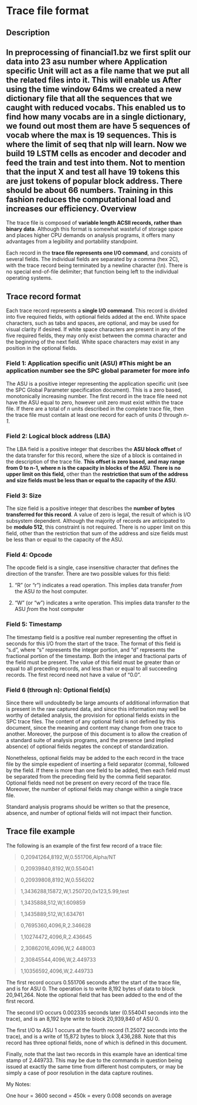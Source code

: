 Trace file format
=================
Description
--------
In preprocessing of financial1.bz we first split our data into 23 asu number where Application specific Unit will act as a file name that we put all the related files into it. This will enable us 
After using the time window 64ms we created a new dictionary file that all the sequences that we caught with reduced vocabs.
This enabled us to find how many vocabs are in a single dictionary, we found out most them are have 5 sequences of vocab where the max is 19 sequences. This is where the limit of seq that nlp will learn. Now we build 19 LSTM cells as encoder and decoder and feed the train and test into them.
Not to mention that the input X and test all have 19 tokens this are just tokens of popular block address. There should be about 66 numbers. Training in this fashion reduces the computational load and increases our efficiency.
Overview
--------

The trace file is composed of **variable length ACSII records, rather than
binary data**. Although this format is somewhat wasteful of storage space and
places higher CPU demands on analysis programs, it offers many advantages from a
legibility and portability standpoint.

Each record in the **trace file represents one I/O command**, and consists of
several fields. The individual fields are separated by a comma (hex 2C), with
the trace record being terminated by a newline character (\\n). There is no
special end-of-file delimiter; that function being left to the individual
operating systems.

Trace record format
-------------------

Each trace record represents a **single I/O command**. This record is divided
into five required fields, with optional fields added at the end. White space
characters, such as tabs and spaces, are optional, and may be used for visual
clarity if desired. If white space characters are present in any of the five
required fields, they may only exist between the comma character and the
beginning of the next field. White space characters may exist in any position in
the optional fields.

### Field 1: **Application specific unit (ASU) \#This might be an application number see the SPC global parameter for more info**

The ASU is a positive integer representing the application specific unit (see
the SPC Global Parameter specification document). This is a zero based,
monotonically increasing number. The first record in the trace file need not
have the ASU equal to zero, however unit zero must exist within the trace file.
If there are a total of *n* units described in the complete trace file, then the
trace file must contain at least one record for each of units *0* through *n-1*.

### Field 2: **Logical block address (LBA)**

The LBA field is a positive integer that describes the **ASU block offset** of
the data transfer for this record, where the size of a block is contained in the
description of the trace file. **This offset is zero based, and may range from 0
to n-1, where n is the capacity in blocks of the ASU**. **There is no upper
limit on this field,** other than the **restriction that sum of the address and
size fields must be less than or equal to the capacity of the ASU**.

### Field 3: Size

The size field is a positive integer that describes the **number of bytes
transferred for this record**. A value of zero is legal, the result of which is
I/O subsystem dependent. Although the majority of records are anticipated to be
**modulo 512**, this constraint is not required. There is no upper limit on this
field, other than the restriction that sum of the address and size fields must
be less than or equal to the capacity of the ASU.

### Field 4: Opcode

The opcode field is a single, case insensitive character that defines the
direction of the transfer. There are two possible values for this field:

1.  “R” (or “r”) indicates a read operation. This implies data transfer *from*
    the ASU *to* the host computer.

2.  “W” (or “w”) indicates a write operation. This implies data transfer *to*
    the ASU *from* the host computer

### Field 5: Timestamp

The timestamp field is a positive real number representing the offset in seconds
for this I/O from the start of the trace. The format of this field is “s.d”,
where “s” represents the integer portion, and “d” represents the fractional
portion of the timestamp. Both the integer and fractional parts of the field
must be present. The value of this field must be greater than or equal to all
preceding records, and less than or equal to all succeeding records. The first
record need not have a value of “0.0”.

### Field 6 (through n): Optional field(s)

Since there will undoubtedly be large amounts of additional information that is
present in the raw captured data, and since this information may well be worthy
of detailed analysis, the provision for optional fields exists in the SPC trace
files. The content of any optional field is not defined by this document, since
the meaning and content may change from one trace to another. Moreover, the
purpose of this document is to allow the creation of a standard suite of
analysis programs, and the presence (and implied absence) of optional fields
negates the concept of standardization.

Nonetheless, optional fields may be added to the each record in the trace file
by the simple expedient of inserting a field separator (comma), followed by the
field. If there is more than one field to be added, then each field must be
separated from the preceding field by the comma field separator. Optional fields
need not be present on every record of the trace file. Moreover, the number of
optional fields may change within a single trace file.

Standard analysis programs should be written so that the presence, absence, and
number of optional fields will not impact their function.

Trace file example
------------------

The following is an example of the first few record of a trace file:

>   0,20941264,8192,W,0.551706,Alpha/NT

>   0,20939840,8192,W,0.554041

>   0,20939808,8192,W,0.556202

>   1,3436288,15872,W,1.250720,0x123,5.99,test

>   1,3435888,512,W,1.609859

>   1,3435889,512,W,1.634761

>   0,7695360,4096,R,2.346628

>   1,10274472,4096,R,2.436645

>   2,30862016,4096,W,2 448003

>   2,30845544,4096,W,2.449733

>   1,10356592,4096,W,2.449733

The first record occurs 0.551706 seconds after the start of the trace file, and
is for ASU 0. The operation is to write 8,192 bytes of data to block 20,941,264.
Note the optional field that has been added to the end of the first record.

The second I/O occurs 0.002335 seconds later (0.554041 seconds into the trace),
and is an 8,192 byte write to block 20,939,840 of ASU 0.

The first I/O to ASU 1 occurs at the fourth record (1.25072 seconds into the
trace), and is a write of 15,872 bytes to block 3,436,288. Note that this record
has three optional fields, none of which is defined in this document.

Finally, note that the last two records in this example have an identical time
stamp of 2.449733. This may be due to the commands in question being issued at
exactly the same time from different host computers, or may be simply a case of
poor resolution in the data capture routines.

My Notes:

One hour = 3600 second = 450k = every 0.008 seconds on average
